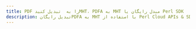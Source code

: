 ---title: PDF را به  تبدیل کنیدMHT، PDFA به MHT مبدل رایگان یا Perl SDKdescription: تبدیل رایگانPDFA به MHT با استفاده از Perl Cloud APIs & SDK همچنین اسناد PDF را در Cloud ایجاد، ویرایش و رندر کنید.---